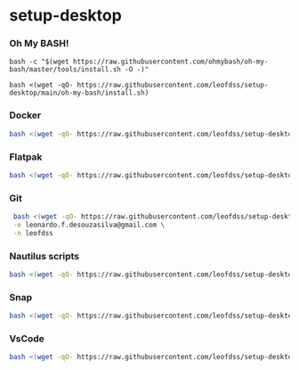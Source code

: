 # setup-desktop

### Oh My BASH!
```
bash -c "$(wget https://raw.githubusercontent.com/ohmybash/oh-my-bash/master/tools/install.sh -O -)"
```
```
bash <(wget -qO- https://raw.githubusercontent.com/leofdss/setup-desktop/main/oh-my-bash/install.sh)
```

### Docker
```bash
bash <(wget -qO- https://raw.githubusercontent.com/leofdss/setup-desktop/main/docker/install.sh)
```

### Flatpak
```bash
bash <(wget -qO- https://raw.githubusercontent.com/leofdss/setup-desktop/main/flatpak/install.sh)
```

### Git
```bash
 bash <(wget -qO- https://raw.githubusercontent.com/leofdss/setup-desktop/main/git/install.sh) \
 -e leonardo.f.desouzasilva@gmail.com \
 -n leofdss 
```

### Nautilus scripts
```bash
bash <(wget -qO- https://raw.githubusercontent.com/leofdss/setup-desktop/main/nautilus-scripts/install.sh)
```

### Snap
```bash
bash <(wget -qO- https://raw.githubusercontent.com/leofdss/setup-desktop/main/snap/install.sh)
```

### VsCode
```bash
bash <(wget -qO- https://raw.githubusercontent.com/leofdss/setup-desktop/main/vscode/install.sh)
```
